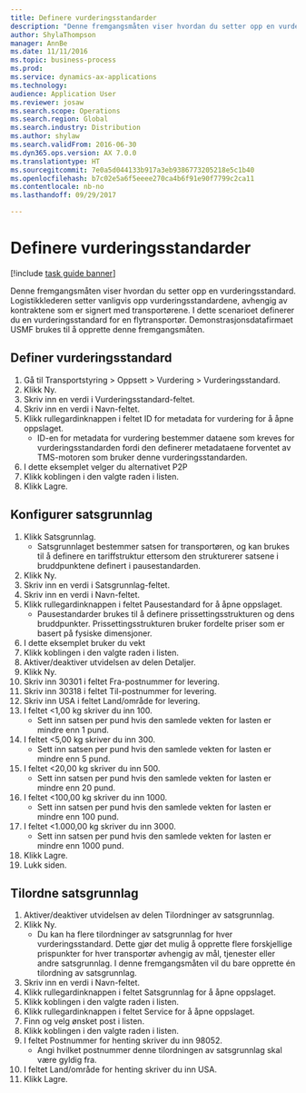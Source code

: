 ```yaml
--- 
title: Definere vurderingsstandarder
description: "Denne fremgangsmåten viser hvordan du setter opp en vurderingsstandard."
author: ShylaThompson
manager: AnnBe
ms.date: 11/11/2016
ms.topic: business-process
ms.prod: 
ms.service: dynamics-ax-applications
ms.technology: 
audience: Application User
ms.reviewer: josaw
ms.search.scope: Operations
ms.search.region: Global
ms.search.industry: Distribution
ms.author: shylaw
ms.search.validFrom: 2016-06-30
ms.dyn365.ops.version: AX 7.0.0
ms.translationtype: HT
ms.sourcegitcommit: 7e0a5d044133b917a3eb9386773205218e5c1b40
ms.openlocfilehash: b7c02e5a6f5eeee270ca4b6f91e90f7799c2ca11
ms.contentlocale: nb-no
ms.lasthandoff: 09/29/2017

---
```

# <a name="set-up-rate-masters"></a>Definere vurderingsstandarder

[!include [task guide banner](../../includes/task-guide-banner.md)]

Denne fremgangsmåten viser hvordan du setter opp en vurderingsstandard. Logistikklederen setter vanligvis opp vurderingsstandardene, avhengig av kontraktene som er signert med transportørene. I dette scenarioet definerer du en vurderingsstandard for en flytransportør. Demonstrasjonsdatafirmaet USMF brukes til å opprette denne fremgangsmåten.


## <a name="set-up-rate-master"></a>Definer vurderingsstandard
1. Gå til Transportstyring > Oppsett > Vurdering > Vurderingsstandard.
2. Klikk Ny.
3. Skriv inn en verdi i Vurderingsstandard-feltet.
4. Skriv inn en verdi i Navn-feltet.
5. Klikk rullegardinknappen i feltet ID for metadata for vurdering for å åpne oppslaget.
    * ID-en for metadata for vurdering bestemmer dataene som kreves for vurderingsstandarden fordi den definerer metadataene forventet av TMS-motoren som bruker denne vurderingsstandarden.  
6. I dette eksemplet velger du alternativet P2P
7. Klikk koblingen i den valgte raden i listen.
8. Klikk Lagre.

## <a name="set-up-rate-base"></a>Konfigurer satsgrunnlag
1. Klikk Satsgrunnlag.
    * Satsgrunnlaget bestemmer satsen for transportøren, og kan brukes til å definere en tariffstruktur ettersom den strukturerer satsene i bruddpunktene definert i pausestandarden.  
2. Klikk Ny.
3. Skriv inn en verdi i Satsgrunnlag-feltet.
4. Skriv inn en verdi i Navn-feltet.
5. Klikk rullegardinknappen i feltet Pausestandard for å åpne oppslaget.
    * Pausestandarder brukes til å definere prissettingsstrukturen og dens bruddpunkter. Prissettingsstrukturen bruker fordelte priser som er basert på fysiske dimensjoner.  
6. I dette eksemplet bruker du vekt
7. Klikk koblingen i den valgte raden i listen.
8. Aktiver/deaktiver utvidelsen av delen Detaljer.
9. Klikk Ny.
10. Skriv inn 30301 i feltet Fra-postnummer for levering.
11. Skriv inn 30318 i feltet Til-postnummer for levering.
12. Skriv inn USA i feltet Land/område for levering.
13. I feltet <1,00 kg skriver du inn 100.
    * Sett inn satsen per pund hvis den samlede vekten for lasten er mindre enn 1 pund.  
14. I feltet <5,00 kg skriver du inn 300.
    * Sett inn satsen per pund hvis den samlede vekten for lasten er mindre enn 5 pund.  
15. I feltet <20,00 kg skriver du inn 500.
    * Sett inn satsen per pund hvis den samlede vekten for lasten er mindre enn 20 pund.  
16. I feltet <100,00 kg skriver du inn 1000.
    * Sett inn satsen per pund hvis den samlede vekten for lasten er mindre enn 100 pund.  
17. I feltet <1.000,00 kg skriver du inn 3000.
    * Sett inn satsen per pund hvis den samlede vekten for lasten er mindre enn 1000 pund.  
18. Klikk Lagre.
19. Lukk siden.

## <a name="assign-rate-base"></a>Tilordne satsgrunnlag
1. Aktiver/deaktiver utvidelsen av delen Tilordninger av satsgrunnlag.
2. Klikk Ny.
    * Du kan ha flere tilordninger av satsgrunnlag for hver vurderingsstandard. Dette gjør det mulig å opprette flere forskjellige prispunkter for hver transportør avhengig av mål, tjenester eller andre satsgrunnlag. I denne fremgangsmåten vil du bare opprette én tilordning av satsgrunnlag.  
3. Skriv inn en verdi i Navn-feltet.
4. Klikk rullegardinknappen i feltet Satsgrunnlag for å åpne oppslaget.
5. Klikk koblingen i den valgte raden i listen.
6. Klikk rullegardinknappen i feltet Service for å åpne oppslaget.
7. Finn og velg ønsket post i listen.
8. Klikk koblingen i den valgte raden i listen.
9. I feltet Postnummer for henting skriver du inn 98052.
    * Angi hvilket postnummer denne tilordningen av satsgrunnlag skal være gyldig fra.    
10. I feltet Land/område for henting skriver du inn USA.
11. Klikk Lagre.


